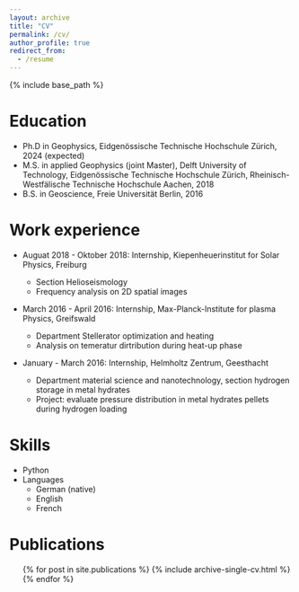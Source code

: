 ```yaml
---
layout: archive
title: "CV"
permalink: /cv/
author_profile: true
redirect_from:
  - /resume
---
```


{% include base_path %}

Education
======
* Ph.D in Geophysics, Eidgenössische Technische Hochschule Zürich, 2024 (expected)
* M.S. in applied Geophysics (joint Master), Delft University of Technology, Eidgenössische Technische Hochschule Zürich, Rheinisch-Westfälische Technische Hochschule Aachen, 2018 
* B.S. in Geoscience, Freie Universität Berlin, 2016

Work experience
======
* Auguat 2018 - Oktober 2018: Internship, Kiepenheuerinstitut for Solar Physics, Freiburg
  * Section Helioseismology
  * Frequency analysis on 2D spatial images

* March 2016 - April 2016: Internship, Max-Planck-Institute for plasma Physics, Greifswald
  * Department Stellerator optimization and heating
  * Analysis on temeratur dirtribution during heat-up phase

* January - March 2016: Internship, Helmholtz Zentrum, Geesthacht 
  * Department material science and nanotechnology, section hydrogen storage in metal hydrates
  * Project: evaluate pressure distribution in metal hydrates pellets during hydrogen loading 


  
Skills
======
* Python
* Languages
  * German (native)
  * English
  * French

Publications
======
  <ul>{% for post in site.publications %}
    {% include archive-single-cv.html %}
  {% endfor %}</ul>
  
<!-- Talks
======
  <ul>{% for post in site.talks %}
    {% include archive-single-talk-cv.html %}
  {% endfor %}</ul>
  
Teaching
======
  <ul>{% for post in site.teaching %}
    {% include archive-single-cv.html %}
  {% endfor %}</ul>
  
Service and leadership
======
* Currently signed in to 43 different slack teams -->
